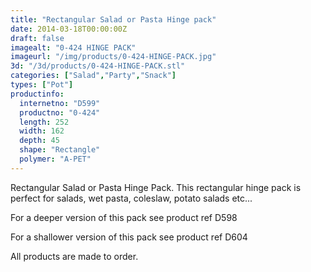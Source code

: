 ```yaml
---
title: "Rectangular Salad or Pasta Hinge pack"
date: 2014-03-18T00:00:00Z
draft: false
imagealt: "0-424 HINGE PACK"
imageurl: "/img/products/0-424-HINGE-PACK.jpg"
3d: "/3d/products/0-424-HINGE-PACK.stl"
categories: ["Salad","Party","Snack"]
types: ["Pot"]
productinfo:
  internetno: "D599"
  productno: "0-424"
  length: 252
  width: 162
  depth: 45
  shape: "Rectangle"
  polymer: "A-PET"
---
```

Rectangular Salad or Pasta Hinge Pack. This rectangular hinge pack is perfect for salads, wet pasta, coleslaw, potato salads etc...

For a deeper version of this pack see product ref D598

For a shallower version of this pack see product ref D604

All products are made to order.